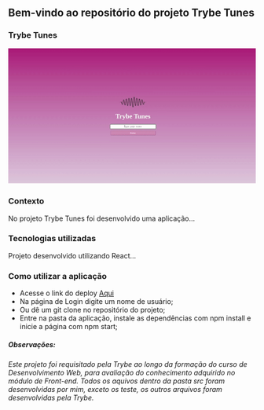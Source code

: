 ## **Bem-vindo ao repositório do projeto Trybe Tunes**

### Trybe Tunes
![Screenshot da tela inicial](trybetune.gif)

### Contexto
No projeto Trybe Tunes foi desenvolvido uma aplicação...

### Tecnologias utilizadas
Projeto desenvolvido utilizando React...

### Como utilizar a aplicação
- Acesse o link do deploy <a href="https://trybe-tunes-pymx.vercel.app/">Aqui</a>
- Na página de Login digite um nome de usuário;
- Ou dê um git clone no repositório do projeto;
- Entre na pasta da aplicação, instale as dependências com npm install e inicie a página com npm start;



##### Observações:
###### Este projeto foi requisitado pela Trybe ao longo da formação do curso de Desenvolvimento Web, para avaliação do conhecimento adquirido no módulo de Front-end. Todos os aquivos dentro da pasta src foram desenvolvidas por mim, exceto os teste, os outros arquivos foram desenvolvidas pela Trybe.
